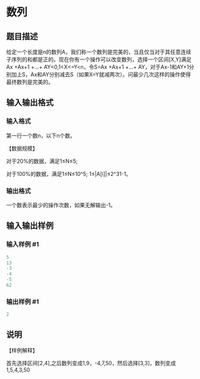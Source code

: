 # 数列

## 题目描述

给定一个长度是n的数列A，我们称一个数列是完美的，当且仅当对于其任意连续子序列的和都是正的。现在你有一个操作可以改变数列，选择一个区间[X,Y]满足Ax +Ax+1 +…+ AY<0,1<X<=Y<n，令S=Ax +Ax+1 +…+ AY，对于Ax-1和AY+1分别加上S，Ax和AY分别减去S（如果X=Y就减两次）。问最少几次这样的操作使得最终数列是完美的。 

## 输入输出格式

### 输入格式

第一行一个数n，以下n个数。

【数据规模】

对于20%的数据，满足1≤N≤5;

对于100%的数据，满足1≤N≤10^5; 1≤|A[i]|≤2^31-1。

### 输出格式

一个数表示最少的操作次数，如果无解输出-1。

## 输入输出样例

### 输入样例 #1

```cpp
5
13
-3 
-4
-5
62
```


### 输出样例 #1

```cpp
2
```


## 说明

【样例解释】

首先选择区间[2,4],之后数列变成1,9，-4,7,50，然后选择[3,3]，数列变成1,5,4,3,50

